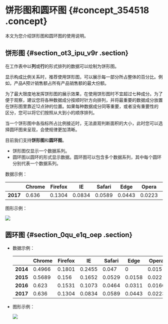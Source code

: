# 饼形图和圆环图 {#concept_354518 .concept}

本文为您介绍饼形图和圆环图的使用说明。

## 饼形图 {#section_ot3_ipu_v9r .section}

在工作表中以**列**或**行**的形式排列的数据可以绘制为饼形图。

显示构成比例关系时，推荐使用饼形图，可以展示每一部分所占整体的百分比。例如，产品A预计销售额占所有产品销售额的最大份额。

为了最大限度地发挥饼形图的展示效果，在使用饼形图时不宜超过七种成分。为了便于观察，建议您将各种数据成分按顺时针方向排列，并将最重要的数据成分放置在饼形图里靠近12点钟的位置。如果每种数据成分同等重要，或者没有重要性的区分，您可以将它们按照从大到小的顺序排列。

当一个饼形图中各指标所占比例接近时，无法直观判断面积的大小，此时您可以选择圆环图来呈现，会使规律更加清晰。

目前我们支持**饼形图**和**圆环图**。

-   饼形图仅显示一个数据系列。
-   圆环图以圆环的形式显示数据。圆环图可以包含多个数据系列，其中每个圆环分别代表一个数据系列。

数据示例：

| |Chrome|Firefox|IE|Safari|Edge|Opera|Other|
|--|------|-------|--|------|----|-----|-----|
|**2017**|0.636|0.1304|0.0834|0.0589|0.0443|0.0223|0.0246|

图形示例：

![](http://static-aliyun-doc.oss-cn-hangzhou.aliyuncs.com/assets/img/249222/155929126747890_zh-CN.png)

## 圆环图 {#section_0qu_e1q_oep .section}

-   数据示例：

    | |Chrome|Firefox|IE|Safari|Edge|Opera|Other|
    |--|------|-------|--|------|----|-----|-----|
    |**2014**|0.4966|0.1801|0.2455|0.047|0|0.015|0.0158|
    |**2015**|0.5689|0.156|0.1652|0.0529|0.0158|0.022|0.0192|
    |**2016**|0.623|0.1531|0.1073|0.0464|0.0311|0.0166|0.0225|
    |**2017**|0.636|0.1304|0.0834|0.0589|0.0443|0.0223|0.0246|

-   图形示例：

    ![](http://static-aliyun-doc.oss-cn-hangzhou.aliyuncs.com/assets/img/249222/155929126747891_zh-CN.png)


